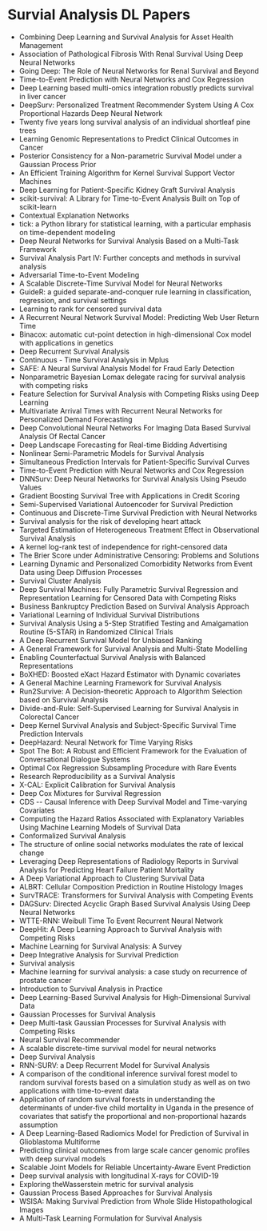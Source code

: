 # Survial Analysis DL Papers

<ul>

                             

 <li><a target="_blank" href="https://github.com/manjunath5496/Survial-Analysis-DL-Papers/blob/master/s(1).pdf" style="text-decoration:none;">Combining Deep Learning and Survival Analysis for Asset Health Management</a></li>

 <li><a target="_blank" href="https://github.com/manjunath5496/Survial-Analysis-DL-Papers/blob/master/s(2).pdf" style="text-decoration:none;">Association of Pathological Fibrosis With Renal Survival Using Deep Neural Networks</a></li>

<li><a target="_blank" href="https://github.com/manjunath5496/Survial-Analysis-DL-Papers/blob/master/s(3).pdf" style="text-decoration:none;">Going Deep: The Role of
Neural Networks for Renal Survival and Beyond</a></li>
 <li><a target="_blank" href="https://github.com/manjunath5496/Survial-Analysis-DL-Papers/blob/master/s(4).pdf" style="text-decoration:none;">Time-to-Event Prediction with Neural Networks and Cox Regression</a></li>                              
<li><a target="_blank" href="https://github.com/manjunath5496/Survial-Analysis-DL-Papers/blob/master/s(5).pdf" style="text-decoration:none;">Deep Learning based multi-omics integration robustly predicts survival in liver cancer</a></li>
<li><a target="_blank" href="https://github.com/manjunath5496/Survial-Analysis-DL-Papers/blob/master/s(6).pdf" style="text-decoration:none;">DeepSurv: Personalized Treatment Recommender System Using A Cox Proportional Hazards Deep Neural Network</a></li>
 <li><a target="_blank" href="https://github.com/manjunath5496/Survial-Analysis-DL-Papers/blob/master/s(7).pdf" style="text-decoration:none;">Twenty five years long survival analysis of an individual shortleaf pine trees</a></li>

 <li><a target="_blank" href="https://github.com/manjunath5496/Survial-Analysis-DL-Papers/blob/master/s(8).pdf" style="text-decoration:none;"> Learning Genomic Representations to Predict Clinical Outcomes in Cancer</a></li>
   <li><a target="_blank" href="https://github.com/manjunath5496/Survial-Analysis-DL-Papers/blob/master/s(9).pdf" style="text-decoration:none;">Posterior Consistency for a Non-parametric Survival Model under a Gaussian Process Prior</a></li>
  
   
 <li><a target="_blank" href="https://github.com/manjunath5496/Survial-Analysis-DL-Papers/blob/master/s(10).pdf" style="text-decoration:none;">An Efficient Training Algorithm for Kernel Survival Support Vector Machines </a></li>                              
<li><a target="_blank" href="https://github.com/manjunath5496/Survial-Analysis-DL-Papers/blob/master/s(11).pdf" style="text-decoration:none;">Deep Learning for Patient-Specific Kidney Graft Survival Analysis</a></li>
<li><a target="_blank" href="https://github.com/manjunath5496/Survial-Analysis-DL-Papers/blob/master/s(12).pdf" style="text-decoration:none;">scikit-survival: A Library for Time-to-Event Analysis Built on Top of scikit-learn</a></li>
<li><a target="_blank" href="https://github.com/manjunath5496/Survial-Analysis-DL-Papers/blob/master/s(13).pdf" style="text-decoration:none;">Contextual Explanation Networks</a></li>

<li><a target="_blank" href="https://github.com/manjunath5496/Survial-Analysis-DL-Papers/blob/master/s(14).pdf" style="text-decoration:none;">tick: a Python library for statistical learning, with a particular emphasis on time-dependent modeling</a></li>
                              
<li><a target="_blank" href="https://github.com/manjunath5496/Survial-Analysis-DL-Papers/blob/master/s(15).pdf" style="text-decoration:none;">Deep Neural Networks for Survival Analysis Based on a Multi-Task Framework</a></li>

<li><a target="_blank" href="https://github.com/manjunath5496/Survial-Analysis-DL-Papers/blob/master/s(16).pdf" style="text-decoration:none;">Survival Analysis Part IV: Further concepts and methods in survival analysis</a></li>

  <li><a target="_blank" href="https://github.com/manjunath5496/Survial-Analysis-DL-Papers/blob/master/s(17).pdf" style="text-decoration:none;">Adversarial Time-to-Event Modeling</a></li>   
  
<li><a target="_blank" href="https://github.com/manjunath5496/Survial-Analysis-DL-Papers/blob/master/s(18).pdf" style="text-decoration:none;">A Scalable Discrete-Time Survival Model for Neural Networks</a></li> 

  
<li><a target="_blank" href="https://github.com/manjunath5496/Survial-Analysis-DL-Papers/blob/master/s(19).pdf" style="text-decoration:none;">GuideR: a guided separate-and-conquer rule learning in classification, regression, and survival settings</a></li> 

<li><a target="_blank" href="https://github.com/manjunath5496/Survial-Analysis-DL-Papers/blob/master/s(20).pdf" style="text-decoration:none;">Learning to rank for censored survival data</a></li>

<li><a target="_blank" href="https://github.com/manjunath5496/Survial-Analysis-DL-Papers/blob/master/s(21).pdf" style="text-decoration:none;">A Recurrent Neural Network Survival Model: Predicting Web User Return Time</a></li>
<li><a target="_blank" href="https://github.com/manjunath5496/Survial-Analysis-DL-Papers/blob/master/s(22).pdf" style="text-decoration:none;">Binacox: automatic cut-point detection in high-dimensional Cox model with applications in genetics</a></li> 
 <li><a target="_blank" href="https://github.com/manjunath5496/Survial-Analysis-DL-Papers/blob/master/s(23).pdf" style="text-decoration:none;">Deep Recurrent Survival Analysis</a></li> 
 

   <li><a target="_blank" href="https://github.com/manjunath5496/Survial-Analysis-DL-Papers/blob/master/s(24).pdf" style="text-decoration:none;">Continuous - Time Survival Analysis in Mplus</a></li>
 
   <li><a target="_blank" href="https://github.com/manjunath5496/Survial-Analysis-DL-Papers/blob/master/s(25).pdf" style="text-decoration:none;">SAFE: A Neural Survival Analysis Model for Fraud Early Detection</a></li>                              
 <li><a target="_blank" href="https://github.com/manjunath5496/Survial-Analysis-DL-Papers/blob/master/s(26).pdf" style="text-decoration:none;">Nonparametric Bayesian Lomax delegate racing for survival analysis with competing risks</a></li>
 <li><a target="_blank" href="https://github.com/manjunath5496/Survial-Analysis-DL-Papers/blob/master/s(27).pdf" style="text-decoration:none;">Feature Selection for Survival Analysis with Competing Risks using Deep Learning</a></li>
   
 
   <li><a target="_blank" href="https://github.com/manjunath5496/Survial-Analysis-DL-Papers/blob/master/s(28).pdf" style="text-decoration:none;">Multivariate Arrival Times with Recurrent Neural Networks for Personalized Demand Forecasting</a></li>
 
   <li><a target="_blank" href="https://github.com/manjunath5496/Survial-Analysis-DL-Papers/blob/master/s(29).pdf" style="text-decoration:none;">Deep Convolutional Neural Networks For Imaging Data Based Survival Analysis Of Rectal Cancer </a></li>                              

  <li><a target="_blank" href="https://github.com/manjunath5496/Survial-Analysis-DL-Papers/blob/master/s(30).pdf" style="text-decoration:none;">Deep Landscape Forecasting for Real-time Bidding Advertising</a></li>
 
   <li><a target="_blank" href="https://github.com/manjunath5496/Survial-Analysis-DL-Papers/blob/master/s(31).pdf" style="text-decoration:none;">Nonlinear Semi-Parametric Models for Survival Analysis</a></li> 
    <li><a target="_blank" href="https://github.com/manjunath5496/Survial-Analysis-DL-Papers/blob/master/s(32).pdf" style="text-decoration:none;">Simultaneous Prediction Intervals for Patient-Specific Survival Curves</a></li> 

   <li><a target="_blank" href="https://github.com/manjunath5496/Survial-Analysis-DL-Papers/blob/master/s(33).pdf" style="text-decoration:none;">Time-to-Event Prediction with Neural Networks and Cox Regression</a></li>                              

  <li><a target="_blank" href="https://github.com/manjunath5496/Survial-Analysis-DL-Papers/blob/master/s(34).pdf" style="text-decoration:none;">DNNSurv: Deep Neural Networks for Survival Analysis Using Pseudo Values</a></li> 
 
  <li><a target="_blank" href="https://github.com/manjunath5496/Survial-Analysis-DL-Papers/blob/master/s(35).pdf" style="text-decoration:none;">Gradient Boosting Survival Tree with Applications in Credit Scoring</a></li> 

  <li><a target="_blank" href="https://github.com/manjunath5496/Survial-Analysis-DL-Papers/blob/master/s(36).pdf" style="text-decoration:none;">Semi-Supervised Variational Autoencoder for Survival Prediction</a></li> 
 
<li><a target="_blank" href="https://github.com/manjunath5496/Survial-Analysis-DL-Papers/blob/master/s(37).pdf" style="text-decoration:none;">Continuous and Discrete-Time Survival Prediction with Neural Networks</a></li>
 <li><a target="_blank" href="https://github.com/manjunath5496/Survial-Analysis-DL-Papers/blob/master/s(38).pdf" style="text-decoration:none;">Survival analysis for the risk of developing heart attack</a></li>
<li><a target="_blank" href="https://github.com/manjunath5496/Survial-Analysis-DL-Papers/blob/master/s(39).pdf" style="text-decoration:none;">Targeted Estimation of Heterogeneous Treatment Effect in Observational Survival Analysis</a></li>
 <li><a target="_blank" href="https://github.com/manjunath5496/Survial-Analysis-DL-Papers/blob/master/s(40).pdf" style="text-decoration:none;">A kernel log-rank test of independence for right-censored data</a></li>                              
<li><a target="_blank" href="https://github.com/manjunath5496/Survial-Analysis-DL-Papers/blob/master/s(41).pdf" style="text-decoration:none;">The Brier Score under Administrative Censoring: Problems and Solutions</a></li>
<li><a target="_blank" href="https://github.com/manjunath5496/Survial-Analysis-DL-Papers/blob/master/s(42).pdf" style="text-decoration:none;">Learning Dynamic and Personalized Comorbidity Networks from Event Data using Deep Diffusion Processes</a></li>
 
  <li><a target="_blank" href="https://github.com/manjunath5496/Survial-Analysis-DL-Papers/blob/master/s(43).pdf" style="text-decoration:none;">Survival Cluster Analysis</a></li>
 <li><a target="_blank" href="https://github.com/manjunath5496/Survial-Analysis-DL-Papers/blob/master/s(44).pdf" style="text-decoration:none;">Deep Survival Machines:
Fully Parametric Survival Regression and Representation Learning for Censored Data with Competing Risks</a></li>
   <li><a target="_blank" href="https://github.com/manjunath5496/Survial-Analysis-DL-Papers/blob/master/s(45).pdf" style="text-decoration:none;">Business Bankruptcy Prediction Based on Survival Analysis Approach</a></li>  
   
<li><a target="_blank" href="https://github.com/manjunath5496/Survial-Analysis-DL-Papers/blob/master/s(46).pdf" style="text-decoration:none;">Variational Learning of Individual Survival Distributions</a></li> 
                             
<li><a target="_blank" href="https://github.com/manjunath5496/Survial-Analysis-DL-Papers/blob/master/s(47).pdf" style="text-decoration:none;">Survival Analysis Using a 5-Step Stratified Testing and Amalgamation Routine (5-STAR) in Randomized Clinical Trials</a></li>
<li><a target="_blank" href="https://github.com/manjunath5496/Survial-Analysis-DL-Papers/blob/master/s(48).pdf" style="text-decoration:none;">A Deep Recurrent Survival Model for Unbiased Ranking</a></li>

<li><a target="_blank" href="https://github.com/manjunath5496/Survial-Analysis-DL-Papers/blob/master/s(49).pdf" style="text-decoration:none;">A General Framework for Survival Analysis and Multi-State Modelling</a></li>
                              
<li><a target="_blank" href="https://github.com/manjunath5496/Survial-Analysis-DL-Papers/blob/master/s(50).pdf" style="text-decoration:none;">Enabling Counterfactual Survival Analysis with Balanced Representations</a></li>
<li><a target="_blank" href="https://github.com/manjunath5496/Survial-Analysis-DL-Papers/blob/master/s(51).pdf" style="text-decoration:none;">BoXHED: Boosted eXact Hazard Estimator with Dynamic covariates</a></li>
<li><a target="_blank" href="https://github.com/manjunath5496/Survial-Analysis-DL-Papers/blob/master/s(52).pdf" style="text-decoration:none;">A General Machine Learning Framework for Survival Analysis</a></li>

<li><a target="_blank" href="https://github.com/manjunath5496/Survial-Analysis-DL-Papers/blob/master/s(53).pdf" style="text-decoration:none;">Run2Survive: A Decision-theoretic Approach to Algorithm Selection based on Survival Analysis</a></li>
 
<li><a target="_blank" href="https://github.com/manjunath5496/Survial-Analysis-DL-Papers/blob/master/s(54).pdf" style="text-decoration:none;">Divide-and-Rule: Self-Supervised Learning for Survival Analysis in Colorectal Cancer </a></li>

<li><a target="_blank" href="https://github.com/manjunath5496/Survial-Analysis-DL-Papers/blob/master/s(55).pdf" style="text-decoration:none;">Deep Kernel Survival Analysis and
Subject-Specific Survival Time Prediction Intervals</a></li>
 
  <li><a target="_blank" href="https://github.com/manjunath5496/Survial-Analysis-DL-Papers/blob/master/s(56).pdf" style="text-decoration:none;">DeepHazard: Neural Network for Time Varying Risks </a></li>                              

  <li><a target="_blank" href="https://github.com/manjunath5496/Survial-Analysis-DL-Papers/blob/master/s(57).pdf" style="text-decoration:none;">Spot The Bot: A Robust and Efficient Framework for the Evaluation of Conversational Dialogue Systems</a></li>
 
   <li><a target="_blank" href="https://github.com/manjunath5496/Survial-Analysis-DL-Papers/blob/master/s(58).pdf" style="text-decoration:none;">Optimal Cox Regression Subsampling Procedure with Rare Events</a></li>
    <li><a target="_blank" href="https://github.com/manjunath5496/Survial-Analysis-DL-Papers/blob/master/s(59).pdf" style="text-decoration:none;">Research Reproducibility as a Survival Analysis</a></li>
 
  <li><a target="_blank" href="https://github.com/manjunath5496/Survial-Analysis-DL-Papers/blob/master/s(60).pdf" style="text-decoration:none;">X-CAL: Explicit Calibration for Survival Analysis </a></li>
 
   <li><a target="_blank" href="https://github.com/manjunath5496/Survial-Analysis-DL-Papers/blob/master/s(61).pdf" style="text-decoration:none;">Deep Cox Mixtures for Survival Regression</a></li>
 
   <li><a target="_blank" href="https://github.com/manjunath5496/Survial-Analysis-DL-Papers/blob/master/s(62).pdf" style="text-decoration:none;">CDS -- Causal Inference with Deep Survival Model and Time-varying Covariates</a></li>
 
   <li><a target="_blank" href="https://github.com/manjunath5496/Survial-Analysis-DL-Papers/blob/master/s(63).pdf" style="text-decoration:none;">Computing the Hazard Ratios Associated with Explanatory Variables Using Machine Learning Models of Survival Data</a></li>                              

  <li><a target="_blank" href="https://github.com/manjunath5496/Survial-Analysis-DL-Papers/blob/master/s(64).pdf" style="text-decoration:none;">Conformalized Survival Analysis</a></li>
 
   <li><a target="_blank" href="https://github.com/manjunath5496/Survial-Analysis-DL-Papers/blob/master/s(65).pdf" style="text-decoration:none;">The structure of online social networks modulates the rate of lexical change </a></li> 

   <li><a target="_blank" href="https://github.com/manjunath5496/Survial-Analysis-DL-Papers/blob/master/s(66).pdf" style="text-decoration:none;">Leveraging Deep Representations of Radiology Reports in Survival Analysis for Predicting Heart Failure Patient Mortality</a></li> 
 
   <li><a target="_blank" href="https://github.com/manjunath5496/Survial-Analysis-DL-Papers/blob/master/s(67).pdf" style="text-decoration:none;">A Deep Variational Approach to Clustering Survival Data</a></li>                              

  <li><a target="_blank" href="https://github.com/manjunath5496/Survial-Analysis-DL-Papers/blob/master/s(68).pdf" style="text-decoration:none;">ALBRT: Cellular Composition Prediction in Routine Histology Images</a></li> 
 
  
   <li><a target="_blank" href="https://github.com/manjunath5496/Survial-Analysis-DL-Papers/blob/master/s(69).pdf" style="text-decoration:none;">SurvTRACE: Transformers for Survival Analysis with Competing Events</a></li>                              

  <li><a target="_blank" href="https://github.com/manjunath5496/Survial-Analysis-DL-Papers/blob/master/s(70).pdf" style="text-decoration:none;">DAGSurv: Directed Acyclic Graph Based Survival Analysis Using Deep Neural Networks</a></li> 
  
 
 <li><a target="_blank" href="https://github.com/manjunath5496/Survial-Analysis-DL-Papers/blob/master/s(71).pdf" style="text-decoration:none;">WTTE-RNN: Weibull Time To Event
Recurrent Neural Network</a></li>
 
 <li><a target="_blank" href="https://github.com/manjunath5496/Survial-Analysis-DL-Papers/blob/master/s(72).pdf" style="text-decoration:none;">DeepHit: A Deep Learning Approach to Survival Analysis with Competing Risks</a></li> 
 
 
 <li><a target="_blank" href="https://github.com/manjunath5496/Survial-Analysis-DL-Papers/blob/master/s(73).pdf" style="text-decoration:none;">Machine Learning for Survival Analysis: A Survey</a></li>
  <li><a target="_blank" href="https://github.com/manjunath5496/Survial-Analysis-DL-Papers/blob/master/s(74).pdf" style="text-decoration:none;">Deep Integrative Analysis for Survival Prediction</a></li>
 <li><a target="_blank" href="https://github.com/manjunath5496/Survial-Analysis-DL-Papers/blob/master/s(75).pdf" style="text-decoration:none;">Survival analysis</a></li>                        
<li><a target="_blank" href="https://github.com/manjunath5496/Survial-Analysis-DL-Papers/blob/master/s(76).pdf" style="text-decoration:none;">Machine learning for survival analysis: a case study on recurrence of prostate cancer</a></li>

 <li><a target="_blank" href="https://github.com/manjunath5496/Survial-Analysis-DL-Papers/blob/master/s(77).pdf" style="text-decoration:none;">Introduction to Survival Analysis in Practice</a></li> 
 
 
 <li><a target="_blank" href="https://github.com/manjunath5496/Survial-Analysis-DL-Papers/blob/master/s(78).pdf" style="text-decoration:none;">Deep Learning-Based Survival Analysis for High-Dimensional Survival Data</a></li>
  <li><a target="_blank" href="https://github.com/manjunath5496/Survial-Analysis-DL-Papers/blob/master/s(79).pdf" style="text-decoration:none;">Gaussian Processes for Survival Analysis</a></li>


 <li><a target="_blank" href="https://github.com/manjunath5496/Survial-Analysis-DL-Papers/blob/master/s(80).pdf" style="text-decoration:none;">Deep Multi-task Gaussian Processes for Survival Analysis with Competing Risks</a></li> 
 
 
 <li><a target="_blank" href="https://github.com/manjunath5496/Survial-Analysis-DL-Papers/blob/master/s(81).pdf" style="text-decoration:none;">Neural Survival Recommender</a></li>
  <li><a target="_blank" href="https://github.com/manjunath5496/Survial-Analysis-DL-Papers/blob/master/s(82).pdf" style="text-decoration:none;">A scalable discrete-time survival model for neural networks</a></li>

 <li><a target="_blank" href="https://github.com/manjunath5496/Survial-Analysis-DL-Papers/blob/master/s(83).pdf" style="text-decoration:none;">Deep Survival Analysis</a></li>
  <li><a target="_blank" href="https://github.com/manjunath5496/Survial-Analysis-DL-Papers/blob/master/s(84).pdf" style="text-decoration:none;">RNN-SURV: a Deep Recurrent Model for Survival Analysis</a></li>

 <li><a target="_blank" href="https://github.com/manjunath5496/Survial-Analysis-DL-Papers/blob/master/s(85).pdf" style="text-decoration:none;">A comparison of the conditional inference survival forest model to random survival forests based on a simulation study as well as on two applications with time-to-event data</a></li>
  <li><a target="_blank" href="https://github.com/manjunath5496/Survial-Analysis-DL-Papers/blob/master/s(86).pdf" style="text-decoration:none;">Application of random survival
forests in understanding the determinants of under‑five child mortality in Uganda in the presence of covariates that satisfy the proportional and non‑proportional hazards
assumption</a></li>

 <li><a target="_blank" href="https://github.com/manjunath5496/Survial-Analysis-DL-Papers/blob/master/s(87).pdf" style="text-decoration:none;">A Deep Learning-Based Radiomics
Model for Prediction of Survival in Glioblastoma Multiforme</a></li>
  <li><a target="_blank" href="https://github.com/manjunath5496/Survial-Analysis-DL-Papers/blob/master/s(88).pdf" style="text-decoration:none;">Predicting clinical outcomes from large scale cancer genomic profiles with deep survival models</a></li>
  <li><a target="_blank" href="https://github.com/manjunath5496/Survial-Analysis-DL-Papers/blob/master/s(89).pdf" style="text-decoration:none;">Scalable Joint Models for Reliable Uncertainty-Aware Event Prediction</a></li>
  
  
  <li><a target="_blank" href="https://github.com/manjunath5496/Survial-Analysis-DL-Papers/blob/master/s(90).pdf" style="text-decoration:none;"> Deep survival analysis with longitudinal X-rays for COVID-19</a></li>
  <li><a target="_blank" href="https://github.com/manjunath5496/Survial-Analysis-DL-Papers/blob/master/s(91).pdf" style="text-decoration:none;">Exploring theWasserstein metric for survival analysis</a></li>

 <li><a target="_blank" href="https://github.com/manjunath5496/Survial-Analysis-DL-Papers/blob/master/s(92).pdf" style="text-decoration:none;">Gaussian Process Based
Approaches for Survival Analysis</a></li>
  <li><a target="_blank" href="https://github.com/manjunath5496/Survial-Analysis-DL-Papers/blob/master/s(93).pdf" style="text-decoration:none;"> WSISA: Making Survival Prediction from Whole Slide Histopathological Images</a></li>
  <li><a target="_blank" href="https://github.com/manjunath5496/Survial-Analysis-DL-Papers/blob/master/s(94).pdf" style="text-decoration:none;"> A Multi-Task Learning Formulation for Survival Analysis</a></li>
  
  
  </ul>
